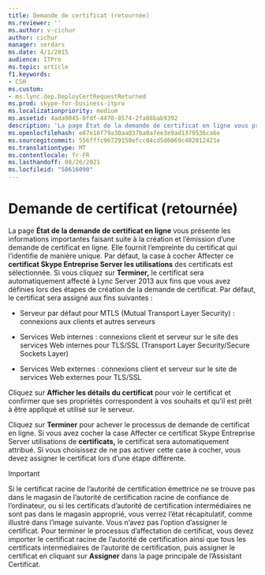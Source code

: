 ```yaml
---
title: Demande de certificat (retournée)
ms.reviewer: ''
ms.author: v-cichur
author: cichur
manager: serdars
ms.date: 4/1/2015
audience: ITPro
ms.topic: article
f1.keywords:
- CSH
ms.custom:
- ms.lync.dep.DeployCertRequestReturned
ms.prod: skype-for-business-itpro
ms.localizationpriority: medium
ms.assetid: 4ada9045-0fdf-4470-8574-2fa08bab9392
description: 'La page État de la demande de certificat en ligne vous présente les informations importantes faisant suite à la création et l’émission d’une demande de certificat en ligne. Elle fournit l’empreinte du certificat qui l’identifie de manière unique. Par défaut, la case à cocher Affecter ce certificat Skype Entreprise Server les utilisations des certificats est sélectionnée. Si vous cliquez sur Terminer, le certificat est automatiquement affecté à Lync Server 2013 aux fins que vous avez définies lors des étapes de création de la demande de certificat. Par défaut, le certificat sera assigné aux fins suivantes :'
ms.openlocfilehash: e87e16f79a30aa037ba0a7ee3e9ad1379536ca6e
ms.sourcegitcommit: 556fffc96729150efcc04cd5d6069c402012421e
ms.translationtype: MT
ms.contentlocale: fr-FR
ms.lasthandoff: 08/26/2021
ms.locfileid: "58616090"
---
```

# <a name="certificate-request-returned"></a>Demande de certificat (retournée)
 
La page **État de la demande de certificat en ligne** vous présente les informations importantes faisant suite à la création et l’émission d’une demande de certificat en ligne. Elle fournit l’empreinte du certificat qui l’identifie de manière unique. Par défaut, la case à cocher Affecter ce **certificat Skype Entreprise Server les utilisations** des certificats est sélectionnée. Si vous cliquez sur **Terminer,** le certificat sera automatiquement affecté à Lync Server 2013 aux fins que vous avez définies lors des étapes de création de la demande de certificat. Par défaut, le certificat sera assigné aux fins suivantes :
  
- Serveur par défaut pour MTLS (Mutual Transport Layer Security) : connexions aux clients et autres serveurs
    
- Services Web internes : connexions client et serveur sur le site des services Web internes pour TLS/SSL (Transport Layer Security/Secure Sockets Layer)
    
- Services Web externes : connexions client et serveur sur le site de services Web externes pour TLS/SSL
    
Cliquez sur **Afficher les détails du certificat** pour voir le certificat et confirmer que ses propriétés correspondent à vos souhaits et qu’il est prêt à être appliqué et utilisé sur le serveur.
  
Cliquez sur **Terminer** pour achever le processus de demande de certificat en ligne. Si vous avez cocher la case Affecter ce certificat Skype Entreprise Server utilisations de **certificats,** le certificat sera automatiquement attribué. Si vous choisissez de ne pas activer cette case à cocher, vous devez assigner le certificat lors d’une étape différente. 
  
> [!IMPORTANT]
> Si le certificat racine de l’autorité de certification émettrice ne se trouve pas dans le magasin de l’autorité de certification racine de confiance de l’ordinateur, ou si les certificats d’autorité de certification intermédiaires ne sont pas dans le magasin approprié, vous verrez l’état récapitulatif, comme illustré dans l’image suivante. Vous n’avez pas l’option d’assigner le certificat. Pour terminer le processus d’affectation de certificat, vous devez importer le certificat racine de l’autorité de certification ainsi que tous les certificats intermédiaires de l’autorité de certification, puis assigner le certificat en cliquant sur **Assigner** dans la page principale de l’Assistant Certificat.
  

